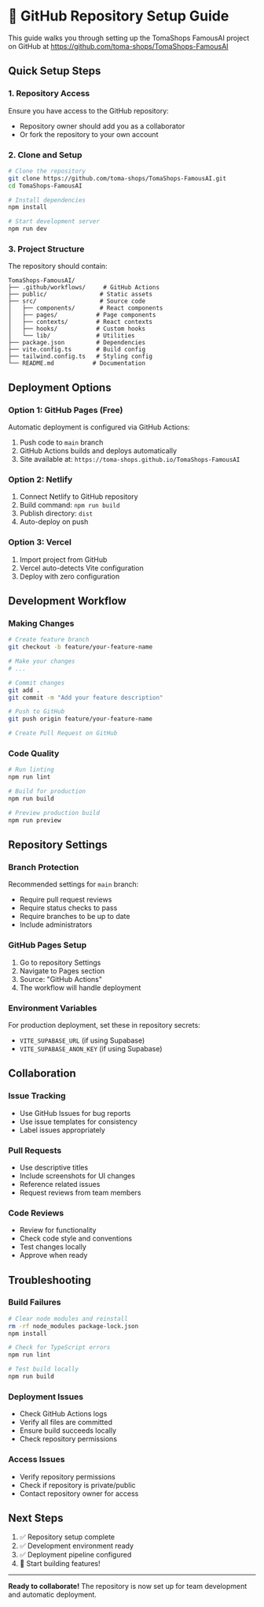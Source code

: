# 🚀 GitHub Repository Setup Guide

This guide walks you through setting up the TomaShops FamousAI project on GitHub at https://github.com/toma-shops/TomaShops-FamousAI

## Quick Setup Steps

### 1. Repository Access
Ensure you have access to the GitHub repository:
- Repository owner should add you as a collaborator
- Or fork the repository to your own account

### 2. Clone and Setup
```bash
# Clone the repository
git clone https://github.com/toma-shops/TomaShops-FamousAI.git
cd TomaShops-FamousAI

# Install dependencies
npm install

# Start development server
npm run dev
```

### 3. Project Structure
The repository should contain:
```
TomaShops-FamousAI/
├── .github/workflows/     # GitHub Actions
├── public/               # Static assets
├── src/                  # Source code
│   ├── components/       # React components
│   ├── pages/           # Page components
│   ├── contexts/        # React contexts
│   ├── hooks/           # Custom hooks
│   └── lib/             # Utilities
├── package.json         # Dependencies
├── vite.config.ts       # Build config
├── tailwind.config.ts   # Styling config
└── README.md           # Documentation
```

## Deployment Options

### Option 1: GitHub Pages (Free)
Automatic deployment is configured via GitHub Actions:
1. Push code to `main` branch
2. GitHub Actions builds and deploys automatically
3. Site available at: `https://toma-shops.github.io/TomaShops-FamousAI`

### Option 2: Netlify
1. Connect Netlify to GitHub repository
2. Build command: `npm run build`
3. Publish directory: `dist`
4. Auto-deploy on push

### Option 3: Vercel
1. Import project from GitHub
2. Vercel auto-detects Vite configuration
3. Deploy with zero configuration

## Development Workflow

### Making Changes
```bash
# Create feature branch
git checkout -b feature/your-feature-name

# Make your changes
# ...

# Commit changes
git add .
git commit -m "Add your feature description"

# Push to GitHub
git push origin feature/your-feature-name

# Create Pull Request on GitHub
```

### Code Quality
```bash
# Run linting
npm run lint

# Build for production
npm run build

# Preview production build
npm run preview
```

## Repository Settings

### Branch Protection
Recommended settings for `main` branch:
- Require pull request reviews
- Require status checks to pass
- Require branches to be up to date
- Include administrators

### GitHub Pages Setup
1. Go to repository Settings
2. Navigate to Pages section
3. Source: "GitHub Actions"
4. The workflow will handle deployment

### Environment Variables
For production deployment, set these in repository secrets:
- `VITE_SUPABASE_URL` (if using Supabase)
- `VITE_SUPABASE_ANON_KEY` (if using Supabase)

## Collaboration

### Issue Tracking
- Use GitHub Issues for bug reports
- Use issue templates for consistency
- Label issues appropriately

### Pull Requests
- Use descriptive titles
- Include screenshots for UI changes
- Reference related issues
- Request reviews from team members

### Code Reviews
- Review for functionality
- Check code style and conventions
- Test changes locally
- Approve when ready

## Troubleshooting

### Build Failures
```bash
# Clear node modules and reinstall
rm -rf node_modules package-lock.json
npm install

# Check for TypeScript errors
npm run lint

# Test build locally
npm run build
```

### Deployment Issues
- Check GitHub Actions logs
- Verify all files are committed
- Ensure build succeeds locally
- Check repository permissions

### Access Issues
- Verify repository permissions
- Check if repository is private/public
- Contact repository owner for access

## Next Steps

1. ✅ Repository setup complete
2. ✅ Development environment ready
3. ✅ Deployment pipeline configured
4. 🚀 Start building features!

---

**Ready to collaborate!** The repository is now set up for team development and automatic deployment.